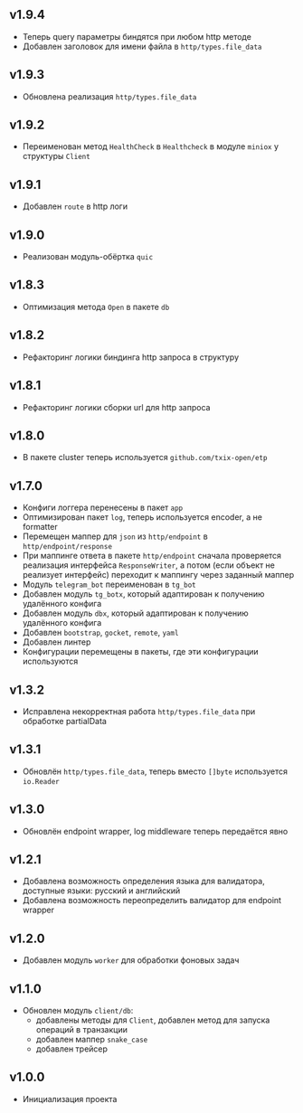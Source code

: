 ## v1.9.4
* Теперь query параметры биндятся при любом http методе
* Добавлен заголовок для имени файла в `http/types.file_data`
## v1.9.3
* Обновлена реализация `http/types.file_data`
## v1.9.2
* Переименован метод `HealthCheck` в `Healthcheck` в модуле `miniox` у структуры `Client`
## v1.9.1
* Добавлен `route` в http логи
## v1.9.0
* Реализован модуль-обёртка `quic`
## v1.8.3
* Оптимизация метода `Open` в пакете `db`
## v1.8.2
* Рефакторинг логики биндинга http запроса в структуру
## v1.8.1
* Рефакторинг логики сборки url для http запроса
## v1.8.0
* В пакете cluster теперь используется `github.com/txix-open/etp`
## v1.7.0
* Конфиги логгера перенесены в пакет `app`
* Оптимизирован пакет `log`, теперь используется encoder, а не formatter
* Перемещен маппер для `json` из `http/endpoint` в `http/endpoint/response`
* При маппинге ответа в пакете `http/endpoint` сначала проверяется реализация интерфейса `ResponseWriter`, а потом (если объект не реализует интерфейс) переходит к маппингу через заданный маппер
* Модуль `telegram_bot` переименован в `tg_bot`
* Добавлен модуль `tg_botx`, который адаптирован к получению удалённого конфига
* Добавлен модуль `dbx`, который адаптирован к получению удалённого конфига
* Добавлен `bootstrap`, `gocket`, `remote`, `yaml`
* Добавлен линтер
* Конфигурации перемещены в пакеты, где эти конфигурации используются
## v1.3.2
* Исправлена некорректная работа `http/types.file_data` при обработке partialData
## v1.3.1
* Обновлён `http/types.file_data`, теперь вместо `[]byte` используется `io.Reader`
## v1.3.0
* Обновлён endpoint wrapper, log middleware теперь передаётся явно
## v1.2.1
* Добавлена возможность определения языка для валидатора, доступные языки: русский и английский
* Добавлена возможность переопределить валидатор для endpoint wrapper
## v1.2.0
* Добавлен модуль `worker` для обработки фоновых задач
## v1.1.0
* Обновлен модуль `client/db`:
    * добавлены методы для `Client`, добавлен метод для запуска операций в транзакции
    * добавлен маппер `snake_case`
    * добавлен трейсер
## v1.0.0
* Инициализация проекта
